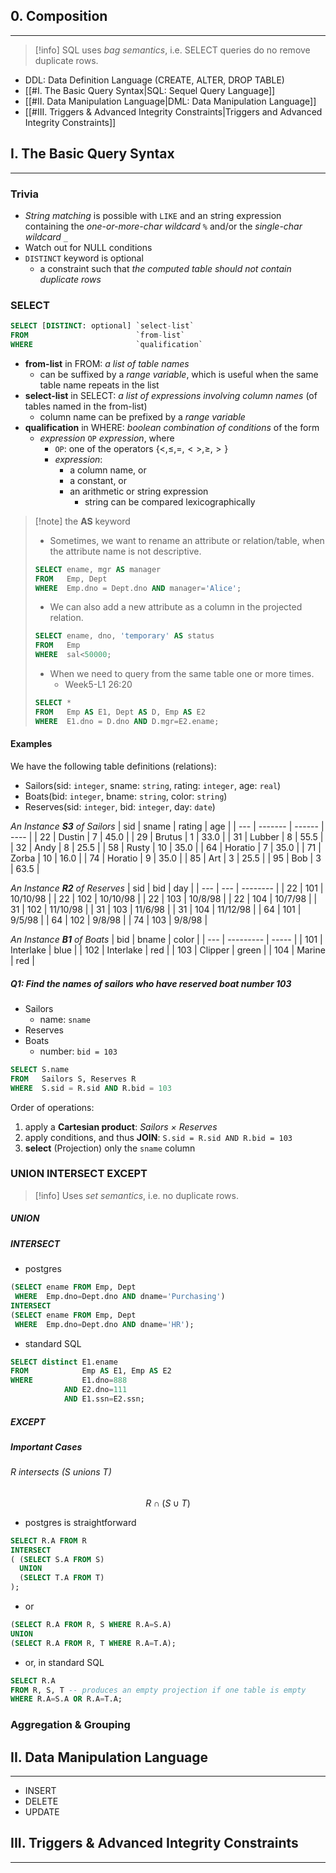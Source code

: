 ## 0. Composition
---
> [!info]
> SQL uses *bag semantics*, i.e. SELECT queries do no remove duplicate rows.

- DDL: Data Definition Language (CREATE, ALTER, DROP TABLE)
- [[#I. The Basic Query Syntax|SQL: Sequel Query Language]]
- [[#II. Data Manipulation Language|DML: Data Manipulation Language]]
- [[#III. Triggers & Advanced Integrity Constraints|Triggers and Advanced Integrity Constraints]]

## I. The Basic Query Syntax
---
### Trivia
- *String matching* is possible with `LIKE` and an string expression containing the *one-or-more-char wildcard* `%` and/or the *single-char wildcard* `_`
- Watch out for NULL conditions
- `DISTINCT` keyword is optional
	- a constraint such that *the computed table should not contain duplicate rows*


### SELECT
```sql
SELECT [DISTINCT: optional] `select-list`
FROM                        `from-list`
WHERE                       `qualification`
```

- **from-list** in FROM: *a list of table names*
	- can be suffixed by a *range variable*, which is useful when the same table name repeats in the list
- **select-list** in SELECT: *a list of expressions involving column names* (of tables named in the from-list)
	- column name can be prefixed by a *range variable*
- **qualification** in WHERE: *boolean combination of conditions* of the form
	- *expression* `OP` *expression*, where
		- `OP`: one of the operators $\{\lt, \leq, =, <>, \geq, \gt\}$
		- *expression*:
			- a column name, or
			- a constant, or
			- an arithmetic or string expression
				- string can be compared lexicographically

> [!note] the **AS** keyword
> - Sometimes, we want to rename an attribute or relation/table, when the attribute name is not descriptive.
> ```sql
> SELECT ename, mgr AS manager
> FROM   Emp, Dept
> WHERE  Emp.dno = Dept.dno AND manager='Alice';
> ```
> - We can also add a new attribute as a column in the projected relation.
> ```sql
> SELECT ename, dno, 'temporary' AS status
> FROM   Emp
> WHERE  sal<50000;
> ```
> - When we need to query from the same table one or more times.
> 	- Week5-L1 26:20
> ```sql
> SELECT *
> FROM   Emp AS E1, Dept AS D, Emp AS E2
> WHERE  E1.dno = D.dno AND D.mgr=E2.ename;
> ```

#### Examples
We have the following table definitions (relations):
- Sailors(sid: `integer`, sname: `string`, rating: `integer`, age: `real`)
- Boats(bid: `integer`, bname: `string`, color: `string`)
- Reserves(sid: `integer`, bid: `integer`, day: `date`)

*An Instance **S3** of Sailors*
| sid | sname   | rating | age  |
| --- | ------- | ------ | ---- |
| 22  | Dustin  | 7      | 45.0 |
| 29  | Brutus  | 1      | 33.0 |
| 31  | Lubber  | 8      | 55.5 |
| 32  | Andy    | 8      | 25.5 |
| 58  | Rusty   | 10     | 35.0 |
| 64  | Horatio | 7      | 35.0 |
| 71  | Zorba   | 10     | 16.0 |
| 74  | Horatio | 9      | 35.0 |
| 85  | Art     | 3      | 25.5 |
| 95  | Bob     | 3      | 63.5 |

*An Instance **R2** of Reserves*
| sid | bid | day      |
| --- | --- | -------- |
| 22  | 101 | 10/10/98 |
| 22  | 102 | 10/10/98 |
| 22  | 103 | 10/8/98  |
| 22  | 104 | 10/7/98  |
| 31  | 102 | 11/10/98 |
| 31  | 103 | 11/6/98  |
| 31  | 104 | 11/12/98 |
| 64  | 101 | 9/5/98   |
| 64  | 102 | 9/8/98   |
| 74  | 103 | 9/8/98   |

*An Instance **B1** of Boats*
| bid | bname     | color |
| --- | --------- | ----- |
| 101 | Interlake | blue  |
| 102 | Interlake | red   |
| 103 | Clipper   | green |
| 104 | Marine    | red   |

##### Q1: Find the names of sailors who have reserved boat number 103
- Sailors
	- name: `sname`
- Reserves
- Boats
	- number: `bid = 103`

```sql
SELECT S.name
FROM   Sailors S, Reserves R
WHERE  S.sid = R.sid AND R.bid = 103
```

Order of operations:
1. apply a **Cartesian product**: *Sailors $\times$ Reserves*
2. apply conditions, and thus **JOIN**: `S.sid = R.sid AND R.bid = 103`
3. **select** (Projection) only the `sname` column


### UNION INTERSECT EXCEPT
> [!info]
> Uses *set semantics*, i.e. no duplicate rows.

##### UNION

##### INTERSECT

- postgres
```sql
(SELECT ename FROM Emp, Dept
 WHERE  Emp.dno=Dept.dno AND dname='Purchasing')
INTERSECT
(SELECT ename FROM Emp, Dept
 WHERE  Emp.dno=Dept.dno AND dname='HR');
```

- standard SQL
```sql
SELECT distinct E1.ename
FROM            Emp AS E1, Emp AS E2
WHERE           E1.dno=888
			AND E2.dno=111
			AND E1.ssn=E2.ssn;
```

##### EXCEPT

##### Important Cases
###### R intersects (S unions T)
$$R\cap (S\cup T)$$

- postgres is straightforward
```sql
SELECT R.A FROM R
INTERSECT
( (SELECT S.A FROM S)
  UNION
  (SELECT T.A FROM T)
);
```

- or
```sql
(SELECT R.A FROM R, S WHERE R.A=S.A)
UNION
(SELECT R.A FROM R, T WHERE R.A=T.A);
```

- or, in standard SQL
```sql
SELECT R.A
FROM R, S, T -- produces an empty projection if one table is empty
WHERE R.A=S.A OR R.A=T.A;
```


### Aggregation & Grouping


## II. Data Manipulation Language
---
- INSERT
- DELETE
- UPDATE


## III. Triggers & Advanced Integrity Constraints
---